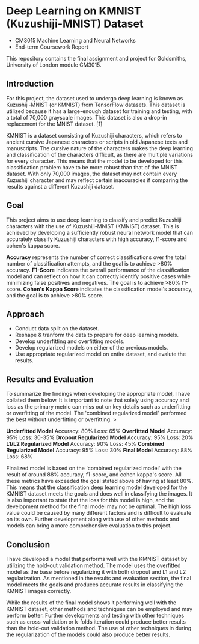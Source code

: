 # Deep Learning on KMNIST (Kuzushiji-MNIST) Dataset
- CM3015 Machine Learning and Neural Networks
- End-term Coursework Report

This repository contains the final assignment and project for Goldsmiths, University of London module CM3015.

## Introduction
For this project, the dataset used to undergo deep learning is known as Kuzushiji-MNIST (or KMNIST) from TensorFlow datasets. This dataset is utilized because it has a large-enough dataset for training and testing, with a total of 70,000 grayscale images. This dataset is also a drop-in replacement for the MNIST dataset. [1]

KMNIST is a dataset consisting of Kuzushiji characters, which refers to ancient cursive Japanese characters or scripts in old Japanese texts and manuscripts. The cursive nature of the characters makes the deep learning and classification of the characters difficult, as there are multiple variations for every character. This means that the model to be developed for this classification problem have to be more robust than that of the MNIST dataset. With only 70,000 images, the dataset may not contain every Kuzushiji character and may reflect certain inaccuracies if comparing the results against a different Kuzushiji dataset.

## Goal
This project aims to use deep learning to classify and predict Kuzushiji characters with the use of Kuzushiji-MNIST (KMNIST) dataset. This is achieved by developing a sufficiently robust neural network model that can accurately classify Kuzushiji characters with high accuracy, f1-score and cohen's kappa score.

**Accuracy** represents the number of correct classifications over the total number of classification attempts, and the goal is to achieve >80% accuracy.
**F1-Score** indicates the overall performance of the classification model and can reflect on how it can correctly identify positive cases while minimizing false positives and negatives. The goal is to achieve >80% f1-score.
**Cohen's Kappa Score** indicates the classification model's accuracy, and the goal is to achieve >80% score.

## Approach
- Conduct data split on the dataset.
- Reshape & tranform the data to prepare for deep learning models.
- Develop underfitting and overfitting models.
- Develop regularized models on either of the previous models.
- Use appropriate regularized model on entire dataset, and evalute the results.

## Results and Evaluation
To summarize the findings when developing the appropriate model, I have collated them below. It is important to note that solely using accuracy and loss as the primary metric can miss out on key details such as underfitting or overfitting of the model. The 'combined regularized model' performed the best without underfitting or overfitting. >

**Underfitted Model**
Accuracy: 80%
Loss: 65%
**Overfitted Model**
Accuracy: 95%
Loss: 30-35%
**Dropout Regularized Model**
Accuracy: 95%
Loss: 20%
**L1/L2 Regularized Model**
Accuracy: 90%
Loss: 45%
**Combined Regularized Model**
Accuracy: 95%
Loss: 30%
**Final Model**
Accuracy: 88%
Loss: 68%

Finalized model is based on the 'combined regularized model' with the result of around 88% accuracy, f1-score, and cohen kappa's score. All these metrics have exceeded the goal stated above of having at least 80%. This means that the classification deep learning model developed for the KMNIST dataset meets the goals and does well in classifying the images. It is also important to state that the loss for this model is high, and the development method for the final model may not be optimal. The high loss value could be caused by many different factors and is difficult to evaluate on its own. Further development along with use of other methods and models can bring a more comprehensive evaluation to this project.

## Conclusion
I have developed a model that performs well with the KMNIST dataset by utilizing the hold-out validation method. The model uses the overfitted model as the base before regularizing it with both dropout and L1 and L2 regularization. As mentioned in the results and evaluation section, the final model meets the goals and produces accurate results in classifying the KMNIST images correctly.

While the results of the final model shows it performing well with the KMNIST dataset, other methods and techniques can be employed and may perform better. Further developments and testing with other techniques such as cross-validation or k-folds iteration could produce better results than the hold-out validation method. The use of other techniques in during the regularization of the models could also produce better results.
